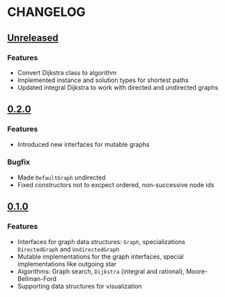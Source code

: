 # CHANGELOG

## [Unreleased]

### Features
- Convert Dijkstra class to algorithm
- Implemented instance and solution types for shortest paths
- Updated integral Dijkstra to work with directed and undirected graphs

## [0.2.0]

### Features
- Introduced new interfaces for mutable graphs

### Bugfix
- Made `DefaultGraph` undirected
- Fixed constructors not to excpect ordered, non-successive node ids

## [0.1.0]

### Features
- Interfaces for graph data structures: `Graph`, specializations `DirectedGraph` and `UndirectedGraph`
- Mutable implementations for the graph interfaces, special implementations like outgoing star
- Algorithms: Graph search, `Dijkstra` (integral and rational), Moore-Bellman-Ford
- Supporting data structures for visualization

[Unreleased]: https://github.com/zetool/graph/compare/graph-0.2.0...HEAD
[0.2.0]: https://github.com/zetool/graph/compare/graph-0.1.0...graph-0.2.0
[0.1.0]: https://github.com/zetool/graph/compare/209c8ec0f39d449ee3908375aec3817d0db2e8cb...graph-0.1.0
